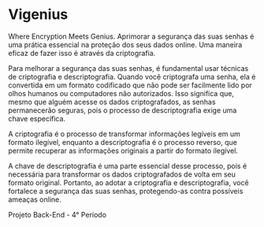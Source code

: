 # Vigenius
Where Encryption Meets Genius. 
Aprimorar a segurança das suas senhas é uma prática essencial na proteção dos seus dados online. Uma maneira eficaz de fazer isso é através da criptografia.

Para melhorar a segurança das suas senhas, é fundamental usar técnicas de criptografia e descriptografia.
Quando você criptografa uma senha, ela é convertida em um formato codificado que não pode ser facilmente lido por olhos humanos ou computadores não autorizados. Isso significa que, mesmo que alguém acesse os dados criptografados, as senhas permanecerão seguras, pois o processo de descriptografia exige uma chave específica.

A criptografia é o processo de transformar informações legíveis em um formato ilegível, enquanto a descriptografia é o processo reverso, que permite recuperar as informações originais a partir do formato ilegível.

A chave de descriptografia é uma parte essencial desse processo, pois é necessária para transformar os dados criptografados de volta em seu formato original. Portanto, ao adotar a criptografia e descriptografia, você fortalece a segurança das suas senhas, protegendo-as contra possíveis ameaças online. 

Projeto Back-End - 4° Período

